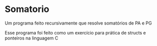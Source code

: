 # Somatorio
Um programa feito recursivamente que resolve somatórios de PA e PG

Esse programa foi feito como um exercício para prática de structs e ponteiros na linguagem C
